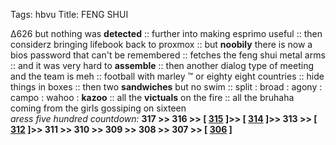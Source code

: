 Tags: hbvu
Title: FENG SHUI
  
∆626 but nothing was **detected** :: further into making esprimo useful :: then considerz bringing lifebook back to proxmox :: but **noobily** there is now a bios password that can't be remembered :: fetches the feng shui metal arms :: and it was very hard to **assemble** :: then another dialog type of meeting and the team is meh :: football with marley ™ or eighty eight countries :: hide things in boxes :: then two **sandwiches** but no swim :: split : broad : agony : campo : wahoo : **kazoo** :: all the **victuals** on the fire :: all the bruhaha coming from the girls gossiping on sixteen  
_aress five hundred countdown:_ **317 >> 316 >> [ [315](https://www.allmusic.com/album/el-mal-querer-mw0003212018) ]>> [ [314](https://www.allmusic.com/album/one-in-a-million-mw0000185422) ]>> 313 >> [ [312](https://www.allmusic.com/album/a-seat-at-the-table-mw0002985606) ]>> 311 >> 310 >> 309 >> 308 >> 307 >> [ [306](https://www.allmusic.com/album/im-still-in-love-with-you-mw0000200052) ]**  
